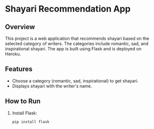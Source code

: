 # Shayari Recommendation App

## Overview

This project is a web application that recommends shayari based on the selected category of writers. The categories include romantic, sad, and inspirational shayari. The app is built using Flask and is deployed on Heroku.

## Features

- Choose a category (romantic, sad, inspirational) to get shayari.
- Displays shayari with the writer's name.

## How to Run

1. Install Flask:
   ```bash
   pip install flask
